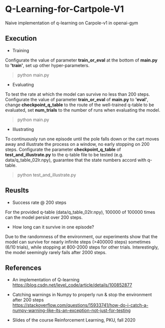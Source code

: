 # Q-Learning-for-Cartpole-V1
Naive implementation of q-learning on Carpole-v1 in openai-gym

## Execution
* Training

Configurate the value of parameter **train_or_eval** at the bottom of **main.py** to **'train'**, set up other hyper-parameters.
> python main.py

* Evaluating

To test the rate at which the model can survive no less than 200 steps.
Configurate the value of parameter **train_or_eval** of **main.py** to **'eval'**, change **checkpoint_q_table** to the route of the well-trained q-table to be evaluated, set **num_trials** to the number of runs when evaluating the model.
> python main.py

* Illustrating

To continuously run one episode until the pole falls down or the cart moves away and illustrate the process on a window, no early stopping on 200 steps.
Configurate the parameter **checkpoint_q_table** of **test_and_illustrate.py** to the q-table file to be tested (e.g. data/q_table_02lr.npy), guarantee that the state numbers accord with q-table.
> python test_and_illustrate.py

## Reuslts
* Success rate @ 200 steps

For the provided q-table (data/q_table_02lr.npy), 100000 of 100000 times can the model persist over 200 steps.

* How long can it survive in one episode?

Due to the randomness of the environment, our experiments show that the model can survive for nearly infinite steps (>400000 steps) sometimes (6/10 trials), while stopping at 800-2000 steps for other trials. Interestingly, the model seemingly rarely fails after 2000 steps.

## References
* An implementation of Q-learning   
https://blog.csdn.net/level_code/article/details/100852877

* Catching warnings in Numpy to properly run & stop the environment after 200 steps   
https://stackoverflow.com/questions/15933741/how-do-i-catch-a-numpy-warning-like-its-an-exception-not-just-for-testing

* Slides of the course Reinforcement Learning, PKU, fall 2020
